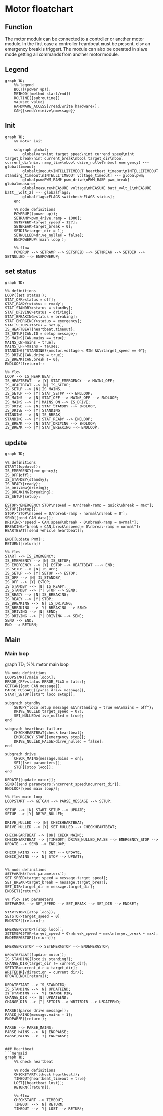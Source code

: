 # Motor floatchart

## Function
The motor module can be connected to a controller or another motor module. In the first case a controller heardbeat must be present, else an emergency break is triggert. The module can also be operated in slave mode getting all commands from another motor module.

## Legend
```mermaid
graph TD;
    %% legend
    BOOT((power up));
    METHOD([method start/end])
    ROUTINE[[subroutine]]
    VAL>set value]
    HARDWARE_ACCESS[/read/write hardware/];
    CAN{{send/receive\nmessage}}
```

## Init
```mermaid
graph TD;
    %% motor init

    subgraph global;
        globalvars>int target_speed\nint currend_speed\nint target_break\nint current_break\nbool target_dir\nbool current_dir\nint ramp_time\nbool drive_nulled\nbool emergency] --- globaltimeout;
        globaltimeout>INTELLITIMEOUT heartbeat_timeout\nINTELLITIMEOUT standing_timeout\nINTELLITIMEOUT voltage_timeout] --- globalpwm;
        globalpwm>PWM_RAMP pwm_drive\nPWM_RAMP pwm_break] --- globalmeasure;
        globalmeasure>MEASURE voltage\nMEASURE batt_volt_1\nMEASURE batt__volt_2] --- globalflags;
        globalflags>FLAGS switches\nFLAGS status];
    end

    %% node definitions
    POWERUP((power up));
    SETRAMP>pwm_drive.ramp = 1000];
    SETSPEED>target_speed = 127];
    SETBREAK>target_break = 0];
    SETDIR>target_dir = 1];
    SETNULLED>drive_nulled = false];
    ENDPOWERUP([main loop]);

    %% flow
    POWERUP --> SETRAMP --> SETSPEED --> SETBREAK --> SETDIR --> SETNULLED --> ENDPOWERUP;
```

## set status

```mermaid
graph TD;

%% definitions
LOOP([set status]);
STAT_OFF>status = off];
STAT_READY>status = ready];
STAT_STANDBY>status = standby];
STAT_DRIVING>status = driving];
STAT_BREAKING>status = breaking];
STAT_EMERGENCY>status = emergency];
STAT_SETUP>status = setup];
IS_HEARTBEAT{heartbeat.timeout};
IS_SETUP{CAN.ID = setup message};
IS_MAINS{CAN.mains == true};
MAINS_ON>mains = true];
MAINS_OFF>mains = false];
STANDING{"STANDING?\nmotor.voltage < MIN &&\ntarget_speed == 0"};
IS_DRIVE{CAN.drive = true};
IS_BREAK{CAN.break != 0};
ENDLOOP([return]);

%% flow
LOOP --> IS_HEARTBEAT;
IS_HEARTBEAT --> |Y| STAT_EMERGENCY --> MAINS_OFF;
IS_HEARTBEAT --> |N| IS_SETUP;
IS_SETUP --> |N| IS_MAINS;
IS_SETUP --> |Y| STAT_SETUP --> ENDLOOP;
IS_MAINS --> |N| STAT_OFF --> MAINS_OFF --> ENDLOOP;
IS_MAINS --> |Y| MAINS_ON --> IS_DRIVE;
IS_DRIVE --> |N| STAT_STANDBY --> ENDLOOP;
IS_DRIVE --> |Y| STANDING;
STANDING --> |N| IS_BREAK;
STANDING --> |Y| STAT_READY --> ENDLOOP;
IS_BREAK --> |N| STAT_DRIVING --> ENDLOOP;
IS_BREAK --> |Y| STAT_BREAKING --> ENDLOOP;
```


## update
```mermaid
graph TD;

%% definitions
START([update]);
IS_EMERGENCY{emergency};
IS_OFF{off};
IS_STANDBY{standby};
IS_READY{ready};
IS_DRIVING{driving};
IS_BREAKING{breaking};
IS_SETUP{setup};

ESTOP>"EMERGENCY STOP\nspeed = 0/nbreak-ramp = quick\nbreak = max"];
SETUP[[setup]];
STOP>"STOP\nspeed = 0/nbreak-ramp = normal\nbreak = 0"];
SEND[[send CAN data]];
DRIVING>"speed = CAN.speed\nbreak = 0\nbreak-ramp = normal"];
BREAKING>"break = CAN.break\nspeed = 0\nbreak-ramp = normal"];
HEARTBEAT[[send vehicle heartbeat]];

END[[update PWM]];
RETURN([return]);

%% flow
START --> IS_EMERGENCY;
IS_EMERGENCY --> |N| IS_SETUP;
IS_EMERGENCY --> |Y| ESTOP --> HEARTBEAT ---> END;
IS_SETUP --> |N| IS_OFF;
IS_SETUP --> |Y| SETUP --> ESTOP;
IS_OFF --> |N| IS_STANDBY;
IS_OFF --> |Y| ESTOP;
IS_STANDBY --> |N| IS_READY;
IS_STANDBY --> |Y| STOP --> SEND;
IS_READY --> |N| IS_BREAKING;
IS_READY --> |Y| STOP;
IS_BREAKING --> |N| IS_DRIVING;
IS_BREAKING --> |Y| BREAKING --> SEND;
IS_DRIVING --> |N| SEND;
IS_DRIVING --> |Y| DRIVING --> SEND;
SEND --> END;
END --> RETURN;
```

## Main
### Main loop
graph TD;
    %% motor main loop

    %% node definitions
    LOOPSTART[/main loop\];
    ERROR_OFF>status.ERROR_FLAG = false];
    GETCAN{{get CAN message}};
    PARSE_MESSAGE[[parse drive message]];
    START_SETUP[[start loco setup]];

    subgraph standby
        SETUP{"loco setup message &&\nstanding = true &&\nmains = off"};
        DRIVE_NULLED{target_speed = 0?};
        SET_NULLED>drive_nulled = true];
    end

    subgraph heartbeat failure
        CHECKHEARTBEAT{check heartbeat};
        EMERGENCY_STOP[[emergency stop]];
        DRIVE_NULLED_FALSE>dirve_nulled = false];
    end

    subgraph drive
        CHECK_MAINS{message.mains = on};
        SET[[set parameters]];
        STOP[[stop loco]];
    end

    UPDATE[[update motor]];
    SEND{{send parameters:\ncurrent_speed\ncurrent_dir}};
    ENDLOOP[\end main loop/];

    %% flow main loop
    LOOPSTART --> GETCAN --> PARSE_MESSAGE --> SETUP;

    SETUP --> |N| START_SETUP --> UPDATE;
    SETUP --> |Y| DRIVE_NULLED;

    DRIVE_NULLED --> |N| CHECKHEARTBEAT;
    DRIVE_NULLED --> |Y| SET_NULLED --> CHECKHEARTBEAT;

    CHECKHEARTBEAT --> |OK| CHECK_MAINS;
    CHECKHEARTBEAT --> |TIMEOUT| DRIVE_NULLED_FALSE --> EMERGENCY_STOP --> UPDATE --> SEND --> ENDLOOP;

    CHECK_MAINS --> |Y| SET --> UPDATE;
    CHECK_MAINS --> |N| STOP --> UPDATE;


    %% node definitions
    SETPARAMS([set parameters]);
    SET_SPEED>target_speed = message.target_speed];
    SET_BREAK>target_break = message.target_break];
    SET_DIR>target_dir = message.target_dir];
    ENDSET([return]);

    %% flow set parameters
    SETPARAMS --> SET_SPEED --> SET_BREAK --> SET_DIR --> ENDSET;

    STARTSTOP([stop loco]);
    SETSTOP>target_speed = 0];
    ENDSTOP([return]);

    EMERGENCYSTOP([stop loco]);
    SETEMERGSTOP>target_speed = 0\nbreak_speed = max\ntarget_break = max];
    ENDEMERGSTOP([return]);

    EMERGENCYSTOP --> SETEMERGSTOP --> ENDEMERGSTOP;

    UPDATESTART([update motor]);
    IS_STANDING{loco is standing?};
    CHANGE_DIR{target_dir != current_dir};
    SETDIR>current_dir = target_dir];
    WRITEDIR[/direction = current_dir/];
    UPDATEEND([return]);

    UPDATESTART --> IS_STANDING;
    IS_STANDING --> |N| UPDATEEND;
    IS_STANDING --> |Y| CHANGE_DIR;
    CHANGE_DIR --> |N| UPDATEEND;
    CHANGE_DIR --> |Y| SETDIR --> WRITEDIR --> UPDATEEND;
    
    PARSE([parse drive message]);
    PARSE_MAINS{message.mains = 1};
    ENDPARSE([return]);

    PARSE --> PARSE_MAINS;
    PARSE_MAINS --> |N| ENDPARSE;
    PARSE_MAINS --> |Y| ENDPARSE;
```

### Heartbeat
```mermaid
graph TD;
    %% check heartbeat

    %% node definitions
    CHECKSTART([check heartbeat]);
    TIMEOUT{heartbeat_timeout = true}
    LOST[[heartbeat lost]];
    RETURN([return]);

    %% flow
    CHECKSTART --> TIMEOUT;
    TIMEOUT --> |N| RETURN;
    TIMEOUT --> |Y| LOST --> RETURN;
```
